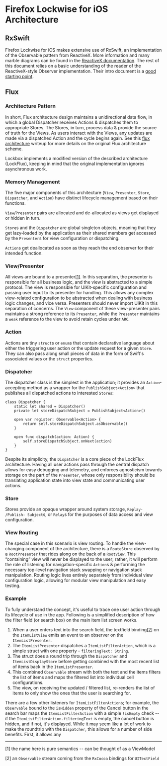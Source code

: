 # Firefox Lockwise for iOS Architecture

## RxSwift

Firefox Lockwise for iOS makes extensive use of RxSwift, an implementation of the Observable pattern from ReactiveX. More information and many marble diagrams can be found in the [ReactiveX documentation](http://reactivex.io/). The rest of this document relies on a basic understanding of the reader of the ReactiveX-style Observer implementation. Their intro document is a [good starting point](http://reactivex.io/intro.html).

## Flux

### Architecture Pattern

In short, Flux architecture design maintains a unidirectional data flow, in which a global Dispatcher receives Actions & dispatches them to appropriate Stores. The Stores, in turn, process data & provide the source of truth for the Views. As users interact with the Views, any updates are made via a dispatched Action and the cycle begins again. See this [flux architecture](https://facebook.github.io/flux/docs/overview.html) writeup for more details on the original Flux architecture scheme.

Lockbox implements a modified version of the described architecture (LockFlux), keeping in mind that the original implementation ignores asynchronous work.

### Memory Management

The five major components of this architecture (`View`, `Presenter`, `Store`, `Dispatcher`, and `Action`) have distinct lifecycle management based on their functions.

`View`/`Presenter` pairs are allocated and de-allocated as views get displayed or hidden in turn.

`Store`s and the `Dispatcher` are global singleton objects, meaning that they get lazy-loaded by the application as their shared members get accessed by the `Presenter`s for view configuration or dispatching.

`Action`s get deallocated as soon as they reach the end observer for their intended function.

### View/Presenter

All views are bound to a presenter[[1](#note-1)]. In this separation, the presenter is responsible for all business logic, and the view is abstracted to a simple protocol. The view is responsible for UIKit-specific configuration and passing user input to its presenter for handling. This allows any complex view-related configuration to be abstracted when dealing with business logic changes, and vice versa. Presenters should never import UIKit in this separation of concerns. The `View` component of these view-presenter pairs maintains a strong reference to its `Presenter`, while the `Presenter` maintains a `weak` reference to the view to avoid retain cycles under `ARC`.

### Action

Actions are tiny `struct`s or `enum`s that contain declarative language about either the triggering user action or the update request for a given `Store`. They can also pass along small pieces of data in the form of Swift's associated values or the `struct` properties.

### Dispatcher

The dispatcher class is the simplest in the application; it provides an `Action`-accepting method as a wrapper for the `PublishSubject<Action>` that publishes all dispatched actions to interested `Stores`:

```
class Dispatcher {
    static let shared = Dispatcher()
    private let storeDispatchSubject = PublishSubject<Action>()

    open var register: Observable<Action> {
        return self.storeDispatchSubject.asObservable()
    }

    open func dispatch(action: Action) {
        self.storeDispatchSubject.onNext(action)
    }
}
```

Despite its simplicity, the `Dispatcher` is a core piece of the LockFlux architecture. Having all user actions pass through the central dispatch allows for easy debugging and telemetry, and enforces agnosticism towards storage on the part of the `Presenter`, whose only responsibility should be translating application state into view state and communicating user actions.

### Store

Stores provide an opaque wrapper around system storage, `Replay- /Publish- Subject`s, or `Relay`s for the purposes of data access and view configuration.

### View Routing

The special case in this scenario is view routing. To handle the view-changing component of the architecture, there is a `RouteStore` observed by a `RootPresenter` that rides along on the back of a `RootView`. This “containing” view will never be displayed to the user; rather, it will perform the role of listening for navigation-specific `Action`s & performing the necessary top-level navigation stack swapping or navigation stack manipulation. Routing logic lives entirely separately from individual view configuration logic, allowing for modular view manipulation and easy testing.

### Example

To fully understand the concept, it's useful to trace one user action through its lifecycle of use in the app. Following is a simplified description of how the filter field (or search box) on the main item list screen works.

1. When a user enters text into the search field, the textfield binding[[2](#note-2)] on the `ItemListView` emits an event to an observer on the `ItemListPresenter`.
2. The `ItemListPresenter` dispatches a `ItemListFilterAction`, which is a simple struct with one property - `filteringText: String`.
3. The struct does a round trip through the `Dispatcher` and `ItemListDisplayStore` before getting combined with the most recent list of items back in the `ItemListPresenter`.
4. This combined `Observable` stream with both the text and the items filters the list of items and maps the filtered list into individual cell configurations.
5. The view, on receiving the updated / filtered list, re-renders the list of items to only show the ones that the user is searching for.

There are a few other listeners for `ItemListFilterAction`s; for example, the `Observable` bound to the `isHidden` property of the Cancel button in the search bar maps the `ItemListFilterAction` with a simple `!isEmpty` check -- if the `ItemListFilterAction.filteringText` is empty, the cancel button is hidden, and if not, it's displayed. While it may seem like a lot of work to make the roundtrip with the `Dispatcher`, this allows for a number of side benefits. First, it allows any

---

<a name="note-1"/>[1] the name here is pure semantics -- can be thought of as a ViewModel

<a name="note-2"/>[2] an `Observable` stream coming from the `RxCocoa` bindings for `UITextField`
